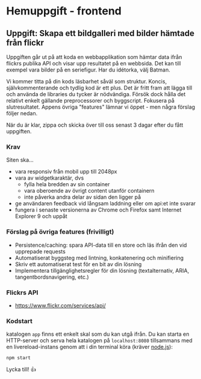 # Hemuppgift - frontend

## Uppgift: Skapa ett bildgalleri med bilder hämtade från flickr

Uppgiften går ut på att koda en webbapplikation som hämtar data ifrån flickrs publika API och visar upp resultatet på en webbsida. Det kan till exempel vara bilder på en seriefigur. Har du idétorka, välj Batman.

Vi kommer titta på din kods läsbarhet såväl som struktur. Koncis, självkommenterande och tydlig kod är ett plus. Det är fritt fram att lägga till och använda de libraries du tycker är nödvändiga. Försök dock hålla det relativt enkelt gällande preprocessorer och byggscript. Fokusera på slutresultatet. Appens övriga "features" lämnar vi öppet - men några förslag följer nedan.

När du är klar, zippa och skicka över till oss senast 3 dagar efter du fått uppgiften.

### Krav

Siten ska...

* vara responsiv från mobil upp till 2048px
* vara av widgetkaraktär, dvs
  * fylla hela bredden av sin container
  * vara oberoende av övrigt content utanför containern
  * inte påverka andra delar av sidan den ligger på
* ge användaren feedback vid långsam laddning eller om api:et inte svarar
* fungera i senaste versionerna av Chrome och Firefox samt Internet Explorer 9 och uppåt

### Förslag på övriga features (frivilligt)

* Persistence/caching: spara API-data till en store och läs ifrån den vid upprepade requests
* Automatiserat byggsteg med lintning, konkatenering och minifiering
* Skriv ett automatiserat test för en bit av din lösning
* Implementera tillgänglighetsregler för din lösning (textalternativ, ARIA, tangentbordsnavigering, etc.)

### Flickrs API

* https://www.flickr.com/services/api/

### Kodstart

 katalogen `app` finns ett enkelt skal som du kan utgå ifrån. Du kan starta en HTTP-server och serva hela katalogen på `localhost:8080` tillsammans med en livereload-instans genom att i din terminal köra (kräver [node.js](https://nodejs.org/en/)):


```
npm start
```

Lycka till! 👍
